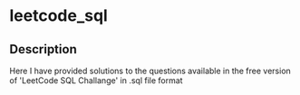 # leetcode_sql

## Description
Here I have provided solutions to the questions available in the free version of 'LeetCode SQL Challange' in .sql file format
